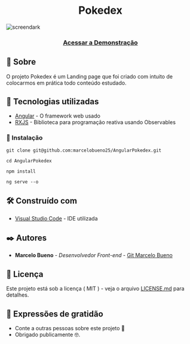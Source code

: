 
<h1 align="center">
Pokedex
</h1>

![screendark](https://user-images.githubusercontent.com/32822094/142784353-8487cd5f-44ff-471e-a262-be02f4e70b77.png)
  
<!--  O Porjeto foi gerado com [Angular CLI](https://github.com/angular/angular-cli) versao 12.1.2. -->

<h3 align="center">
    <a href="https://angular-pokedex-snowy.vercel.app/pokemon">Acessar a Demonstração</a>
<h3 >

## 🚀 Sobre

O projeto Pokedex é um Landing page que foi criado com intuito de colocarmos em prática todo conteúdo estudado.

## 🚀 Tecnologias utilizadas

* [Angular](https://angular.io/) - O framework web usado
* [RXJS](https://rxjs.dev/) -  Biblioteca para programação reativa usando Observables

### 🔧 Instalação

```
git clone git@github.com:marcelobueno25/AngularPokedex.git
```
```
cd AngularPokedex
```
```
npm install
```
```
ng serve --o
```

## 🛠️ Construído com

* [Visual Studio Code](https://code.visualstudio.com/) - IDE utilizada

## ✒️ Autores

* **Marcelo Bueno** - *Desenvolvedor Front-end* - [Git Marcelo Bueno](https://github.com/marcelobueno25)

## 📄 Licença

Este projeto está sob a licença ( MIT ) - veja o arquivo [LICENSE.md](https://github.com/usuario/projeto/licenca) para detalhes.

## 🎁 Expressões de gratidão

* Conte a outras pessoas sobre este projeto 📢
* Obrigado publicamente 🤓.
